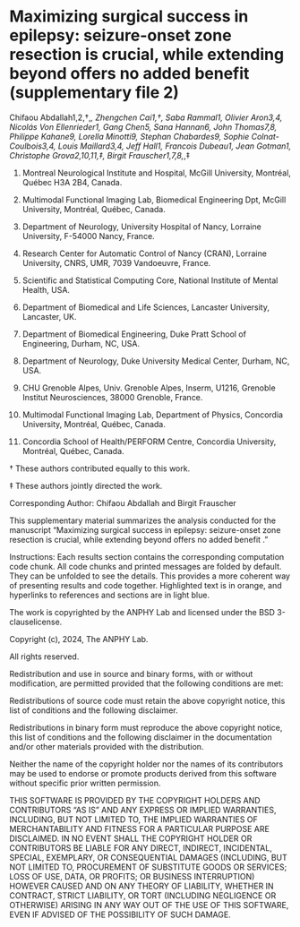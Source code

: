 # Maximizing surgical success in epilepsy: seizure-onset zone resection is crucial, while extending beyond offers no added benefit (supplementary file 2)
Chifaou Abdallah1,2,†,*, Zhengchen Cai1,†, Saba Rammal1, Olivier Aron3,4, Nicolás Von Ellenrieder1, Gang Chen5, Sana Hannan6, John Thomas7,8, Philippe Kahane9, Lorella Minotti9, Stephan Chabardes9, Sophie Colnat-Coulbois3,4, Louis Maillard3,4, Jeff Hall1, Francois Dubeau1, Jean Gotman1, Christophe Grova2,10,11,‡, Birgit Frauscher1,7,8,*,‡

1. Montreal Neurological Institute and Hospital, McGill University, Montréal, Québec H3A 2B4, Canada.

2. Multimodal Functional Imaging Lab, Biomedical Engineering Dpt, McGill University, Montréal, Québec, Canada.

3. Department of Neurology, University Hospital of Nancy, Lorraine University, F-54000 Nancy, France.

4. Research Center for Automatic Control of Nancy (CRAN), Lorraine University, CNRS, UMR, 7039 Vandoeuvre, France.

5. Scientific and Statistical Computing Core, National Institute of Mental Health, USA.

6. Department of Biomedical and Life Sciences, Lancaster University, Lancaster, UK.

7. Department of Biomedical Engineering, Duke Pratt School of Engineering, Durham, NC, USA.

8. Department of Neurology, Duke University Medical Center, Durham, NC, USA.

9. CHU Grenoble Alpes, Univ. Grenoble Alpes, Inserm, U1216, Grenoble Institut Neurosciences, 38000 Grenoble, France.

10. Multimodal Functional Imaging Lab, Department of Physics, Concordia University, Montréal, Québec, Canada.

11. Concordia School of Health/PERFORM Centre, Concordia University, Montréal, Québec, Canada.

† These authors contributed equally to this work.

‡ These authors jointly directed the work.

Corresponding Author: Chifaou Abdallah and Birgit Frauscher 

This supplementary material summarizes the analysis conducted for the manuscript “Maximizing surgical success in epilepsy: seizure-onset zone resection is crucial, while extending beyond offers no added benefit .”

Instructions: Each results section contains the corresponding computation code chunk. All code chunks and printed messages are folded by default. They can be unfolded to see the details. This provides a more coherent way of presenting results and code together. Highlighted text is in orange, and hyperlinks to references and sections are in light blue.

The work is copyrighted by the ANPHY Lab and licensed under the BSD 3-clauselicense.

Copyright (c), 2024, The ANPHY Lab.

All rights reserved.

Redistribution and use in source and binary forms, with or without modification, are permitted provided that the following conditions are met:

Redistributions of source code must retain the above copyright notice, this list of conditions and the following disclaimer.

Redistributions in binary form must reproduce the above copyright notice, this list of conditions and the following disclaimer in the documentation and/or other materials provided with the distribution.

Neither the name of the copyright holder nor the names of its contributors may be used to endorse or promote products derived from this software without specific prior written permission.

THIS SOFTWARE IS PROVIDED BY THE COPYRIGHT HOLDERS AND CONTRIBUTORS “AS IS” AND ANY EXPRESS OR IMPLIED WARRANTIES, INCLUDING, BUT NOT LIMITED TO, THE IMPLIED WARRANTIES OF MERCHANTABILITY AND FITNESS FOR A PARTICULAR PURPOSE ARE DISCLAIMED. IN NO EVENT SHALL THE COPYRIGHT HOLDER OR CONTRIBUTORS BE LIABLE FOR ANY DIRECT, INDIRECT, INCIDENTAL, SPECIAL, EXEMPLARY, OR CONSEQUENTIAL DAMAGES (INCLUDING, BUT NOT LIMITED TO, PROCUREMENT OF SUBSTITUTE GOODS OR SERVICES; LOSS OF USE, DATA, OR PROFITS; OR BUSINESS INTERRUPTION) HOWEVER CAUSED AND ON ANY THEORY OF LIABILITY, WHETHER IN CONTRACT, STRICT LIABILITY, OR TORT (INCLUDING NEGLIGENCE OR OTHERWISE) ARISING IN ANY WAY OUT OF THE USE OF THIS SOFTWARE, EVEN IF ADVISED OF THE POSSIBILITY OF SUCH DAMAGE.
